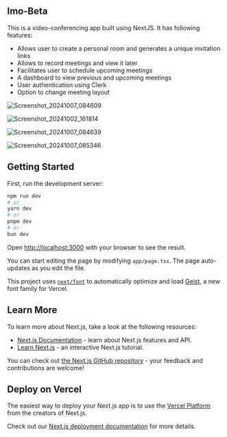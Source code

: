 
## Imo-Beta 

This is a video-conferencing app built using NextJS. 
It has following features:
- Allows user to create a personal room and generates a unique invitation links
- Allows to record meetings and view it later
- Facilitates user to schedule upcoming meetings
- A dashboard to view previous and upcoming meetings
- User authentication using Clerk
- Option to change meeting layout

![Screenshot_20241007_084609](https://github.com/user-attachments/assets/0777ce1f-922c-4a91-9673-cfdeb3896f97)

![Screenshot_20241002_161814](https://github.com/user-attachments/assets/7679c089-6685-4eef-a7f9-f952e4795a58)

![Screenshot_20241007_084639](https://github.com/user-attachments/assets/a6f45428-19ee-4616-bb7a-401afb97abd5)

![Screenshot_20241007_085346](https://github.com/user-attachments/assets/d1010bd7-5ed3-4962-829d-ebff89320db6)


## Getting Started

First, run the development server:

```bash
npm run dev
# or
yarn dev
# or
pnpm dev
# or
bun dev
```

Open [http://localhost:3000](http://localhost:3000) with your browser to see the result.

You can start editing the page by modifying `app/page.tsx`. The page auto-updates as you edit the file.

This project uses [`next/font`](https://nextjs.org/docs/app/building-your-application/optimizing/fonts) to automatically optimize and load [Geist](https://vercel.com/font), a new font family for Vercel.

## Learn More

To learn more about Next.js, take a look at the following resources:

- [Next.js Documentation](https://nextjs.org/docs) - learn about Next.js features and API.
- [Learn Next.js](https://nextjs.org/learn) - an interactive Next.js tutorial.

You can check out [the Next.js GitHub repository](https://github.com/vercel/next.js) - your feedback and contributions are welcome!

## Deploy on Vercel

The easiest way to deploy your Next.js app is to use the [Vercel Platform](https://vercel.com/new?utm_medium=default-template&filter=next.js&utm_source=create-next-app&utm_campaign=create-next-app-readme) from the creators of Next.js.

Check out our [Next.js deployment documentation](https://nextjs.org/docs/app/building-your-application/deploying) for more details.

